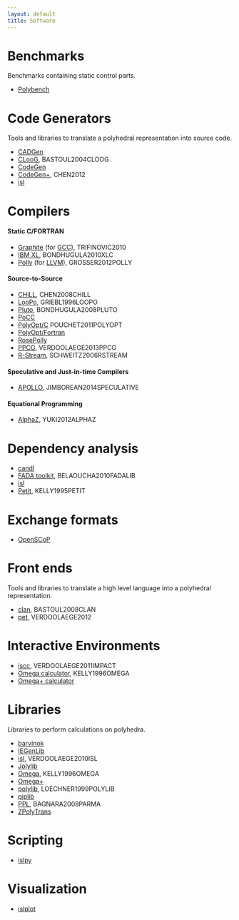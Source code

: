 ```yaml
---
layout: default
title: Software
---
```


Benchmarks
==========

Benchmarks containing static control parts.

 * [Polybench](http://www.cse.ohio-state.edu/~pouchet/software/polybench/)

Code Generators
==============

Tools and libraries to translate a polyhedral representation into source code.

 * [CADGen](https://www.infosun.fim.uni-passau.de/trac/LooPo/wiki/CADGen)
 * [CLooG](http://www.cloog.org), <a class="citation">BASTOUL2004CLOOG</a>
 * [CodeGen](http://www.cs.umd.edu/projects/omega/release-1.0.html)
 * [CodeGen+](http://ctop.cs.utah.edu/ctop/?page_id=21), <a class="citation">CHEN2012</a>
 * [isl](http://isl.gforge.inria.fr/)

Compilers
=========

#### Static C/FORTRAN

 * [Graphite](http://gcc.gnu.org/wiki/Graphite) (for [GCC](http://www.gcc.org)), <a class="citation">TRIFINOVIC2010</a>
 * [IBM XL](http://www.ibm.com/software/awdtools/xlcpp/), <a class="citation">BONDHUGULA2010XLC</a>
 * [Polly](http://polly.llvm.org) (for [LLVM](http://www.llvm.org)), <a class="citation">GROSSER2012POLLY</a>


#### Source-to-Source

 * [CHiLL](http://ctop.cs.utah.edu/ctop/?page_id=21), <a class="citation">CHEN2008CHILL</a>
 * [LooPo](https://www.infosun.fim.uni-passau.de/trac/LooPo), <a class="citation">GRIEBL1996LOOPO</a>
 * [Pluto](http://pluto-compiler.sourceforge.net/), <a class="citation">BONDHUGULA2008PLUTO</a>
 * [PoCC](http://www.cse.ohio-state.edu/~pouchet/software/pocc/pocc.html)
 * [PolyOpt/C](http://hpcrl.cse.ohio-state.edu/wiki/index.php/PolyOpt/C) <a class="citation">POUCHET2011POLYOPT</a>
 * [PolyOpt/Fortran](http://hpcrl.cse.ohio-state.edu/wiki/index.php/PolyOpt/Fortran)
 * [RosePolly](https://github.com/rose-compiler/rose/tree/master/projects/RosePolly)
 * [PPCG](http://ppcg.gforge.inria.fr/), <a class="citation">VERDOOLAEGE2013PPCG</a>
 * [R-Stream](https://www.reservoir.com/products), <a class="citation">SCHWEITZ2006RSTREAM</a>

#### Speculative and Just-in-time Compilers

 * [APOLLO](http://apollo.gforge.inria.fr/), <a class="citation">JIMBOREAN2014SPECULATIVE</a>

#### Equational Programming

 * [AlphaZ](http://www.cs.colostate.edu/AlphaZ/), <a class="citation">YUKI2012ALPHAZ</a>

Dependency analysis
===================

 * [candl](http://www.lri.fr/~bastoul/development/candl/)
 * [FADA toolkit](https://bitbucket.org/mbelaoucha/fadalib), <a class="citation">BELAOUCHA2010FADALIB</a>
 * [isl](http://isl.gforge.inria.fr/)
 * [Petit](http://www.cs.umd.edu/projects/omega/release-1.0.html), <a class="citation">KELLY1995PETIT</a>

Exchange formats
===================

 * [OpenSCoP](http://www.lri.fr/~bastoul/development/openscop/index.html)

Front ends
==========

Tools and libraries to translate a high level language into a polyhedral representation.

 * [clan](http://www.lri.fr/~bastoul/development/clan/index.html), <a class="citation">BASTOUL2008CLAN</a>
 * [pet](http://pet.gforge.inria.fr/), <a class="citation">VERDOOLAEGE2012</a>

Interactive Environments
========================

 * [iscc](http://barvinok.gforge.inria.fr/), <a class="citation">VERDOOLAEGE2011IMPACT</a>
 * [Omega calculator](http://www.cs.umd.edu/projects/omega/release-1.0.html), <a class="citation">KELLY1996OMEGA</a>
 * [Omega+ calculator](http://ctop.cs.utah.edu/ctop/?page_id=21)

Libraries
=========

Libraries to perform calculations on polyhedra.

 * [barvinok](http://barvinok.gforge.inria.fr/)
 * [IEGenLib](http://www.cs.colostate.edu/hpc/PIES/iegenlib.php)
 * [isl](http://isl.gforge.inria.fr/), <a class="citation">VERDOOLAEGE2010ISL</a>
 * [Jolylib](http://www.reservoir.com/)
 * [Omega](http://www.cs.umd.edu/projects/omega/release-1.0.html), <a class="citation">KELLY1996OMEGA</a>
 * [Omega+](http://ctop.cs.utah.edu/ctop/?page_id=21)
 * [polylib](http://icps.u-strasbg.fr/polylib/), <a class="citation">LOECHNER1999POLYLIB</a>
 * [piplib](http://www.piplib.org)
 * [PPL](http://bugseng.com/products/ppl/), <a class="citation">BAGNARA2008PARMA</a>
 * [ZPolyTrans](http://zpolytrans.gforge.inria.fr/)

Scripting
=========
 * [islpy](documen.tician.de/islpy)

Visualization
=============
 * [islplot](https://github.com/tobig/islplot)
